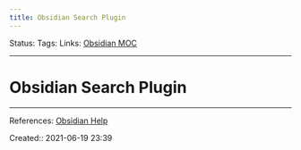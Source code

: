 ```yaml
---
title: Obsidian Search Plugin
---
```

Status:
Tags: 
Links: [Obsidian MOC](out/obsidian-moc.md)
___
# Obsidian Search Plugin
___
References: [Obsidian Help](https://help.obsidian.md/Plugins/Search)

Created:: 2021-06-19 23:39